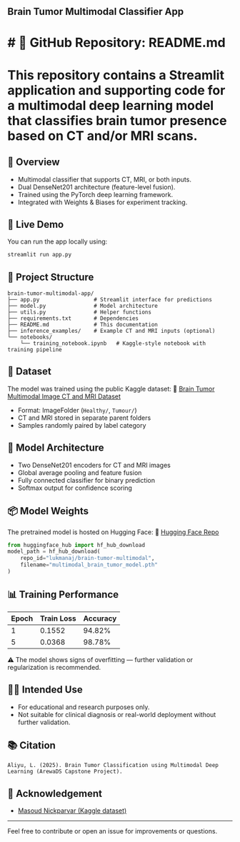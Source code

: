 ## Brain Tumor Multimodal Classifier App

# # 📘 GitHub Repository: README.md

# This repository contains a Streamlit application and supporting code for a multimodal deep learning model that classifies brain tumor presence based on CT and/or MRI scans.

## 🧠 Overview
- Multimodal classifier that supports CT, MRI, or both inputs.
- Dual DenseNet201 architecture (feature-level fusion).
- Trained using the PyTorch deep learning framework.
- Integrated with Weights & Biases for experiment tracking.

## 🚀 Live Demo
You can run the app locally using:
```bash
streamlit run app.py
```

## 📁 Project Structure
```plaintext
brain-tumor-multimodal-app/
├── app.py                 # Streamlit interface for predictions
├── model.py               # Model architecture 
├── utils.py               # Helper functions 
├── requirements.txt       # Dependencies
├── README.md              # This documentation
├── inference_examples/    # Example CT and MRI inputs (optional)
└── notebooks/
    └── training_notebook.ipynb   # Kaggle-style notebook with training pipeline
```

## 🧾 Dataset
The model was trained using the public Kaggle dataset:
📂 [Brain Tumor Multimodal Image CT and MRI Dataset](https://www.kaggle.com/datasets/masoudnickparvar/brain-tumor-multimodal-image-ct-and-mri)

- Format: ImageFolder (`Healthy/`, `Tumour/`)
- CT and MRI stored in separate parent folders
- Samples randomly paired by label category

## 🧠 Model Architecture
- Two DenseNet201 encoders for CT and MRI images
- Global average pooling and feature fusion
- Fully connected classifier for binary prediction
- Softmax output for confidence scoring

## 📦 Model Weights
The pretrained model is hosted on Hugging Face:
📍 [Hugging Face Repo](https://huggingface.co/your-username/brain-tumor-multimodal)

```python
from huggingface_hub import hf_hub_download
model_path = hf_hub_download(
    repo_id="lukmanaj/brain-tumor-multimodal",
    filename="multimodal_brain_tumor_model.pth"
)
```

## 📊 Training Performance

| Epoch | Train Loss | Accuracy |
|-------|------------|----------|
| 1     | 0.1552     | 94.82%   |
| 5     | 0.0368     | 98.78%   |

⚠️ The model shows signs of overfitting — further validation or regularization is recommended.

## 🧑‍⚕️ Intended Use
- For educational and research purposes only.
- Not suitable for clinical diagnosis or real-world deployment without further validation.

## 📚 Citation
```
Aliyu, L. (2025). Brain Tumor Classification using Multimodal Deep Learning (ArewaDS Capstone Project).
```

## 🤝 Acknowledgement
- [Masoud Nickparvar (Kaggle dataset)](https://www.kaggle.com/datasets/masoudnickparvar/brain-tumor-multimodal-image-ct-and-mri)

---

Feel free to contribute or open an issue for improvements or questions.

